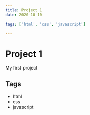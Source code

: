 ```yaml
---
title: Project 1
date: 2020-10-10

tags: ['html', 'css', 'javascript']

---
```


# Project 1
My first project

## Tags
* html
* css
* javascript



